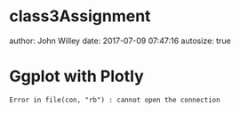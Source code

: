 class3Assignment
========================================================
author: John Willey
date: 2017-07-09 07:47:16
autosize: true

Ggplot with Plotly
========================================================





```
Error in file(con, "rb") : cannot open the connection
```
